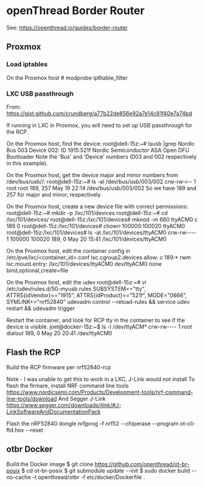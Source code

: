# openThread Border Router
See: https://openthread.io/guides/border-router

## Proxmox

### Load iptables
On the Proxmox host
    # modprobe ip6table_filter
### LXC USB passthrough
From: https://gist.github.com/crundberg/a77b22de856e92a7e14c81f40e7a74bd

If running in LXC in Proxmox, you will need to set up USB passthrough
for the RCP.

On the Proxmox host, find the device:
    root@dell-15z:~# lsusb |grep Nordic
    Bus 003 Device 002: ID 1915:521f Nordic Semiconductor ASA Open DFU Bootloader
Note the 'Bus' and 'Device' numbers (003 and 002 respectively in this example).

On the Proxmox host, get the device major and minor numbers from /dev/bus/usb/<bus>/<device>:
    root@dell-15z:~# ls -al /dev/bus/usb/003/002
    crw-rw-r-- 1 root root 189, 257 May 19 22:14 /dev/bus/usb/003/002
So we have 189 and 257 for major and minor, respectively.

On the Proxmox host, create a new device file with correct permissions:
    root@dell-15z:~# mkdir -p /lxc/101/devices
    root@dell-15z:~# cd /lxc/101/devices/
    root@dell-15z:/lxc/101/devices# mknod -m 660 ttyACM0 c 189 0
    root@dell-15z:/lxc/101/devices# chown 100000:100020 ttyACM0
    root@dell-15z:/lxc/101/devices# ls -al /lxc/101/devices/ttyACM0
    crw-rw---- 1 100000 100020 189, 0 May 20 15:41 /lxc/101/devices/ttyACM0

On the Proxmox host, edit the container config in /etc/pve/lxc/<container_id>.conf
    lxc.cgroup2.devices.allow: c 189:* rwm
    lxc.mount.entry: /lxc/101/devices/ttyACM0 dev/ttyACM0 none bind,optional,create=file

On the Proxmox host, edit the udev 
    root@dell-15z:~# vi /etc/udev/rules.d/50-myusb.rules
    SUBSYSTEM=="tty", ATTRS{idVendor}=="1915", ATTRS{idProduct}=="521f", MODE="0666", SYMLINK+="nrf52840"
    udevadm control --reload-rules && service udev restart && udevadm trigger

Restart the container, and look for RCP tty in the container to see if the device is visible.
    joel@docker-15z:~$ ls -l /dev/ttyACM*
    crw-rw---- 1 root dialout 189, 0 May 20 20:41 /dev/ttyACM0

## Flash the RCP
Build the RCP firmware per nrf52840-rcp

Note - I was unable to get this to work in a LXC, J-Link would not install
To flash the firmare, install NRF command line tools
    https://www.nordicsemi.com/Products/Development-tools/nrf-command-line-tools/download
And Segger J-Link
    https://www.segger.com/downloads/jlink/#J-LinkSoftwareAndDocumentationPack

Flash the nRF52840 dongle
    nrfjprog -f nrf52 --chiperase --program ot-cli-ftd.hex --reset

## otbr Docker
Build the Docker image
    $ git clone https://github.com/openthread/ot-br-posix
    $ cd ot-br-posix
    $ git submodule update --init
    $ sudo docker build --no-cache -t openthread/otbr -f etc/docker/Dockerfile .